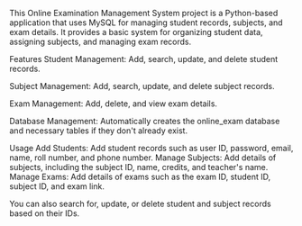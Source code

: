 This Online Examination Management System project is a Python-based application that uses MySQL for managing student records, subjects, and exam details. It provides a basic system for organizing student data, assigning subjects, and managing exam records.

Features
Student Management:
Add, search, update, and delete student records.

Subject Management:
Add, search, update, and delete subject records.

Exam Management:
Add, delete, and view exam details.

Database Management:
Automatically creates the online_exam database and necessary tables if they don't already exist.

Usage
Add Students: Add student records such as user ID, password, email, name, roll number, and phone number.
Manage Subjects: Add details of subjects, including the subject ID, name, credits, and teacher's name.
Manage Exams: Add details of exams such as the exam ID, student ID, subject ID, and exam link.

You can also search for, update, or delete student and subject records based on their IDs.
